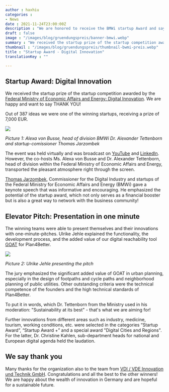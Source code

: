```yaml
---
author : haxhiu
categories : 
- News
date : 2021-11-24T23:00:00Z
description : "We are honored to receive the BMWi startup Award and say thank you!"
draft : false
image : "/images/blog/gruendungspreis/banner-bmwi.webp"
summary : "We received the startup prize of the startup competition awarded by the Federal Ministry of Economic Affairs and Energy - Digital Innovation. We are happy and want to say THANK YOU!"
thumbnail : "/images/blog/gruendungspreis/thumbnail-bwmi-preis.webp"
title : "Startup Award - Digital Innovation"
translationKey : ""

---
```

## Startup Award: Digital Innovation

We received the startup prize of the startup competition awarded by the [Federal Ministry of Economic Affairs and Energy: Digital Innovation](https://www.de.digital/DIGITAL/Navigation/EN/Home/home.html "BMWi"). We are happy and want to say THANK YOU!

Out of 387 ideas we were one of the winning startups, receiving a prize of 7,000 EUR.

![](/images/blog/gruendungspreis/moderatoren.webp)

_Picture 1: Alexa von Busse, head of division BMWi Dr. Alexander Tettenborn and startup-comissioner Thomas Jarzombek_

The event was held virtually and was broadcast on [YouTube](https://www.youtube.com/watch?v=rrtAhTyqvEs "Sommerrunde 2021: Preisverleihung") and [LinkedIn](https://www.linkedin.com/events/sommerrunde2021-preisverleihung6863773724685008896/ "Sommerrunde 2021: Preisverleihung"). However, the co-hosts Ms. Alexa von Busse and Dr. Alexander Tettenborn, head of division within the Federal Ministry of Economic Affairs and Energy, transported the pleasant atmosphere right through the screen.

[Thomas Jarzombek](https://www.bmwi.de/Redaktion/EN/Artikel/Curriculum-Vitae/curriculum-vitae-jarzombek.html "Thomas Jarzombek"), Commissioner for the Digital Industry and startups of the Federal Ministry for Economic Affairs and Energy (BMWi) gave a keynote speech that was informative and encouraging. He emphasized the potential of the startup award, which not only serves as a financial booster but is also a great way to network with the business community!

## Elevator Pitch: Presentation in one minute

The winning teams were able to present themselves and their innovations with one-minute-pitches. Ulrike Jehle explained the functionality, the development process, and the added value of our digital reachability tool [GOAT](https://plan4better.de/en/what-is-goat/ "GOAT") for Plan4Better.

![](/images/blog/gruendungspreis/pitch.webp)

_Picture 2: Ulrike Jehle presenting the pitch_

The jury emphasized the significant added value of GOAT in urban planning, especially in the design of footpaths and cycle paths and neighborhood planning of public utilities. Other outstanding criteria were the technical competence of the founders and the high technical standards of Plan4Better.

To put it in words, which Dr. Tettenborn from the Ministry used in his moderation: "Sustainability at its best" - that's what we are aiming for!

Further innovations from different areas such as industry, medicine, tourism, working conditions, etc. were selected in the categories “Startup Award”, “Startup Award +” and a special award "Digital Cities and Regions". For the latter, Dr. Christine Kahlen, sub-department heads for national and European digital agenda held the laudation.

## We say thank you

Many thanks for the organization also to the team from [VDI / VDE Innovation und Technik GmbH](https://vdivde-it.de/en/company "VDI/VDE"). Congratulations and all the best to the other winners! We are happy about the wealth of innovation in Germany and are hopeful for a sustainable future.